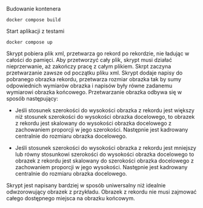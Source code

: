 Budowanie kontenera 
```
docker compose build
```
Start aplikacji z testami
```
docker compose up
```

Skrypt pobiera plik xml, przetwarza go rekord po rekordzie, nie ładując w całości do pamięci. Aby przetworzyć cały plik, skrypt musi działać nieprzerwanie, aż zakończy pracę z całym plikiem. Skrpt zaczyna przetwarzanie zawsze od początku pliku xml. Skrypt dodaje napisy do pobranego obrazka rekordu, przetwarza rozmiar obrazka tak by sumy odpowiednich wymiarów obrazka i napisów były równe zadanemu wymiarowi obrazka końcowego. Przetwarzanie obrazka odbywa się w sposób następujący:

 - Jeśli stosunek szerokości do wysokości obrazka z rekordu jest większy niż stosunek szerokości do wysokości obrazka docelowego, to obrazek z rekordu jest skalowany do wysokości obrazka docelowego z zachowaniem proporcji w jego szerokości. Następnie jest kadrowany centralnie do rozmiaru obrazka docelowego.

  - Jeśli stosunek szerokości do wysokości obrazka z rekordu jest mniejszy lub równy stosunkowi szerokości do wysokości obrazka docelowego to obrazek z rekordu jest skalowany do szerokości obrazka docelowego z zachowaniem proporcji w jego wysokości. Następnie jest kadrowany centralnie do rozmiaru obrazka docelowego.

Skrypt jest napisany bardziej w sposób uniwersalny niż idealnie odwzorowujący obrazek z przykładu. Obrazek z rekordu nie musi zajmować całego dostępnego miejsca na obrazku końcowym.